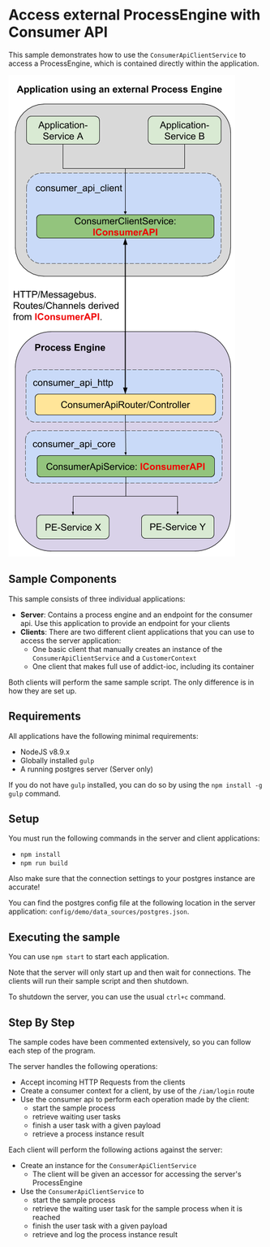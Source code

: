 # Access external ProcessEngine with Consumer API

This sample demonstrates how to use the `ConsumerApiClientService` to access
a ProcessEngine, which is contained directly within the application.

![Architecture with external ProcessEngine](../images/consumer_api_external.png)

## Sample Components

This sample consists of three individual applications:
- **Server**: Contains a process engine and an endpoint for the consumer api.
  Use this application to provide an endpoint for your clients
- **Clients**: There are two different client applications that you can use to
  access the server application:
  - One basic client that manually creates an instance of the
  `ConsumerApiClientService` and a `CustomerContext`
  - One client that makes full use of addict-ioc, including its container

Both clients will perform the same sample script.
The only difference is in how they are set up.

## Requirements

All applications have the following minimal requirements:
- NodeJS v8.9.x
- Globally installed `gulp` 
- A running postgres server (Server only)

If you do not have `gulp` installed, you can do so by using the
`npm install -g gulp` command.

## Setup

You must run the following commands in the server and client applications:
- `npm install`
- `npm run build`

Also make sure that the connection settings to your postgres instance
are accurate!

You can find the postgres config file at the following location
in the server application:
`config/demo/data_sources/postgres.json`.

## Executing the sample

You can use `npm start` to start each application.

Note that the server will only start up and then wait for connections.
The clients will run their sample script and then shutdown.

To shutdown the server, you can use the usual `ctrl+c` command.

## Step By Step

The sample codes have been commented extensively, so you can follow each
step of the program.

The server handles the following operations:
- Accept incoming HTTP Requests from the clients
- Create a consumer context for a client, by use of the `/iam/login` route
- Use the consumer api to perform each operation made by the client:
  - start the sample process
  - retrieve waiting user tasks
  - finish a user task with a given payload
  - retrieve a process instance result

Each client will perform the following actions against the server:
- Create an instance for the `ConsumerApiClientService`
  - The client will be given an accessor for accessing the server's
    ProcessEngine
- Use the `ConsumerApiClientService` to
  - start the sample process
  - retrieve the waiting user task for the sample process when it is reached
  - finish the user task with a given payload
  - retrieve and log the process instance result
